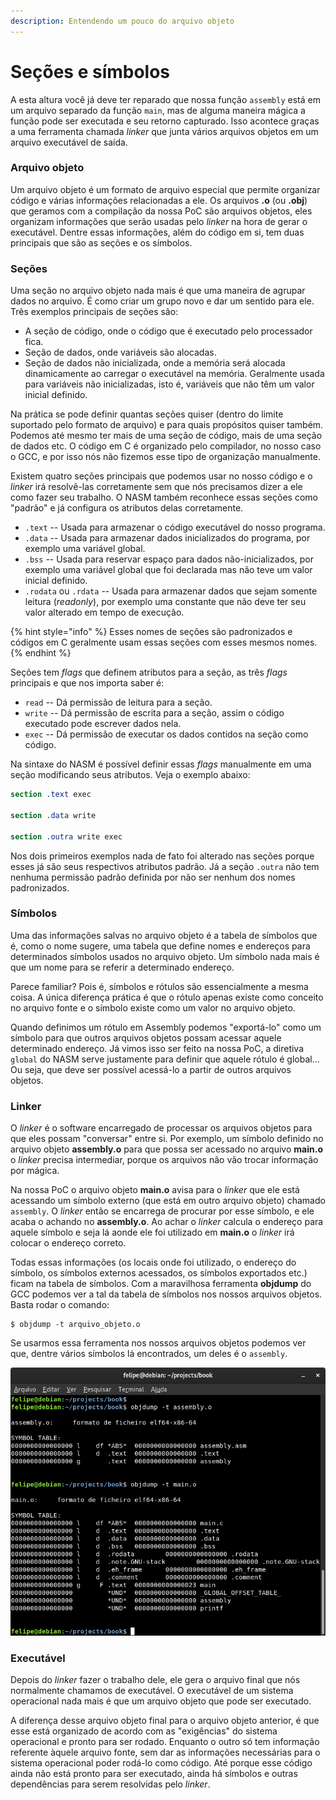 ```yaml
---
description: Entendendo um pouco do arquivo objeto
---
```


# Seções e símbolos

A esta altura você já deve ter reparado que nossa função `assembly` está em um arquivo separado da função `main`, mas de alguma maneira mágica a função pode ser executada e seu retorno capturado. Isso acontece graças a uma ferramenta chamada _linker_ que junta vários arquivos objetos em um arquivo executável de saída.

### Arquivo objeto

Um arquivo objeto é um formato de arquivo especial que permite organizar código e várias informações relacionadas a ele. Os arquivos **.o** (ou **.obj**) que geramos com a compilação da nossa PoC são arquivos objetos, eles organizam informações que serão usadas pelo _linker_ na hora de gerar o executável. Dentre essas informações, além do código em si, tem duas principais que são as seções e os símbolos.

### Seções

Uma seção no arquivo objeto nada mais é que uma maneira de agrupar dados no arquivo. É como criar um grupo novo e dar um sentido para ele. Três exemplos principais de seções são:

* A seção de código, onde o código que é executado pelo processador fica.
* Seção de dados, onde variáveis são alocadas.
* Seção de dados não inicializada, onde a memória será alocada dinamicamente ao carregar o executável na memória. Geralmente usada para variáveis não inicializadas, isto é, variáveis que não têm um valor inicial definido.

Na prática se pode definir quantas seções quiser (dentro do limite suportado pelo formato de arquivo) e para quais propósitos quiser também. Podemos até mesmo ter mais de uma seção de código, mais de uma seção de dados etc. O código em C é organizado pelo compilador, no nosso caso o GCC, e por isso nós não fizemos esse tipo de organização manualmente.

Existem quatro seções principais que podemos usar no nosso código e o _linker_ irá resolvê-las corretamente sem que nós precisamos dizer a ele como fazer seu trabalho. O NASM também reconhece essas seções como "padrão" e já configura os atributos delas corretamente.

* `.text` -- Usada para armazenar o código executável do nosso programa.
* `.data` -- Usada para armazenar dados inicializados do programa, por exemplo uma variável global.
* `.bss` -- Usada para reservar espaço para dados não-inicializados, por exemplo uma variável global que foi declarada mas não teve um valor inicial definido.
* `.rodata` ou `.rdata` -- Usada para armazenar dados que sejam somente leitura (_readonly_), por exemplo uma constante que não deve ter seu valor alterado em tempo de execução.

{% hint style="info" %}
Esses nomes de seções são padronizados e códigos em C geralmente usam essas seções com esses mesmos nomes.
{% endhint %}

Seções tem _flags_ que definem atributos para a seção, as três _flags_ principais e que nos importa saber é:

* `read` -- Dá permissão de leitura para a seção.
* `write` -- Dá permissão de escrita para a seção, assim o código executado pode escrever dados nela.
* `exec` -- Dá permissão de executar os dados contidos na seção como código.

Na sintaxe do NASM é possível definir essas _flags_ manualmente em uma seção modificando seus atributos. Veja o exemplo abaixo:

```nasm
section .text exec

section .data write

section .outra write exec
```

Nos dois primeiros exemplos nada de fato foi alterado nas seções porque esses já são seus respectivos atributos padrão. Já a seção `.outra` não tem nenhuma permissão padrão definida por não ser nenhum dos nomes padronizados.

### Símbolos

Uma das informações salvas no arquivo objeto é a tabela de símbolos que é, como o nome sugere, uma tabela que define nomes e endereços para determinados símbolos usados no arquivo objeto. Um símbolo nada mais é que um nome para se referir a determinado endereço.

Parece familiar? Pois é, símbolos e rótulos são essencialmente a mesma coisa. A única diferença prática é que o rótulo apenas existe como conceito no arquivo fonte e o símbolo existe como um valor no arquivo objeto.

Quando definimos um rótulo em Assembly podemos "exportá-lo" como um símbolo para que outros arquivos objetos possam acessar aquele determinado endereço. Já vimos isso ser feito na nossa PoC, a diretiva `global` do NASM serve justamente para definir que aquele rótulo é global... Ou seja, que deve ser possível acessá-lo a partir de outros arquivos objetos.

### Linker

O _linker_ é o software encarregado de processar os arquivos objetos para que eles possam "conversar" entre si. Por exemplo, um símbolo definido no arquivo objeto **assembly.o** para que possa ser acessado no arquivo **main.o** o _linker_ precisa intermediar, porque os arquivos não vão trocar informação por mágica.

Na nossa PoC o arquivo objeto **main.o** avisa para o _linker_ que ele está acessando um símbolo externo (que está em outro arquivo objeto) chamado `assembly`. O _linker_ então se encarrega de procurar por esse símbolo, e ele acaba o achando no **assembly.o**. Ao achar o _linker_ calcula o endereço para aquele símbolo e seja lá aonde ele foi utilizado em **main.o** o _linker_ irá colocar o endereço correto.

Todas essas informações (os locais onde foi utilizado, o endereço do símbolo, os símbolos externos acessados, os símbolos exportados etc.) ficam na tabela de símbolos. Com a maravilhosa ferramenta **objdump** do GCC podemos ver a tal da tabela de símbolos nos nossos arquivos objetos. Basta rodar o comando:

```
$ objdump -t arquivo_objeto.o
```

Se usarmos essa ferramenta nos nossos arquivos objetos podemos ver que, dentre vários símbolos lá encontrados, um deles é o `assembly`.

![](<../.gitbook/assets/Captura de tela de 2019-07-23 21-43-00.png>)

### Executável

Depois do _linker_ fazer o trabalho dele, ele gera o arquivo final que nós normalmente chamamos de executável. O executável de um sistema operacional nada mais é que um arquivo objeto que pode ser executado.

A diferença desse arquivo objeto final para o arquivo objeto anterior, é que esse está organizado de acordo com as "exigências" do sistema operacional e pronto para ser rodado. Enquanto o outro só tem informação referente àquele arquivo fonte, sem dar as informações necessárias para o sistema operacional poder rodá-lo como código. Até porque esse código ainda não está pronto para ser executado, ainda há símbolos e outras dependências para serem resolvidas pelo _linker_.
